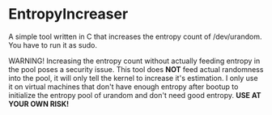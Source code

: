 # EntropyIncreaser
A simple tool written in C that increases the entropy count of /dev/urandom. You have to run it as sudo.

WARNING! Increasing the entropy count without actually feeding entropy in the pool poses a security issue. This tool does **NOT** feed actual randomness into the pool, it will only tell the kernel to increase it's estimation. I only use it on virtual machines that don't have enough entropy after bootup to initialize the entropy pool of urandom and don't need good entropy. **USE AT YOUR OWN RISK!**
